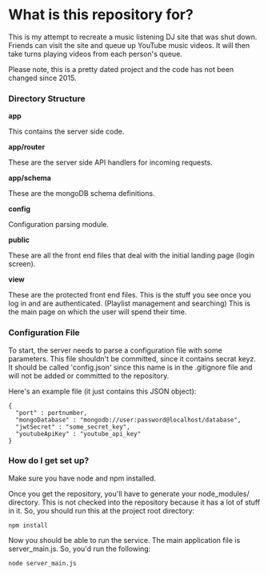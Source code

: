 # What is this repository for?

This is my attempt to recreate a music listening DJ site that was shut down.
Friends can visit the site and queue up YouTube music videos. It will then
take turns playing videos from each person's queue.

Please note, this is a pretty dated project and the code has not been changed since 2015.


### Directory Structure ###
**app**

This contains the server side code.

**app/router**

These are the server side API handlers for incoming requests.

**app/schema**

These are the mongoDB schema definitions.

**config**

Configuration parsing module.

**public**

These are all the front end files that deal with the initial landing
page (login screen).

**view**

These are the protected front end files. This is the stuff you see
once you log in and are authenticated. (Playlist management
and searching) This is the main page on which the user will
spend their time.


### Configuration File ###

To start, the server needs to parse a configuration file with some parameters.
This file shouldn't be committed, since it contains secrat keyz. It should
be called 'config.json' since this name is in the .gitignore file and will
not be added or committed to the repository.

Here's an example file (it just contains this JSON object):

    {
      "port" : portnumber,
      "mongoDatabase" : "mongodb://user:password@localhost/database",
      "jwtSecret" : "some_secret_key",
      "youtubeApiKey" : "youtube_api_key"
    }

### How do I get set up? ###

Make sure you have node and npm installed.

Once you get the repository, you'll have to generate your node_modules/ directory. This is not checked into the repository because it has a lot of stuff in it. So, you should run this at the project root directory:

    npm install

Now you should be able to run the service. The main application file is server_main.js. So, you'd run the following:

    node server_main.js



